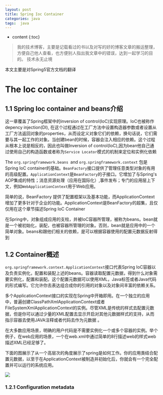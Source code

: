 ```yaml
---
layout: post
title: Spring Ioc Container
categories: java
tags:  java
---
```


* content
{:toc}

> 我的技术博客，主要是记载看过的书以及对写的好的博客文章的搬运整理，方便自己他人查看，也方便别人指出我文章中的错误，达到一起学习的目的。
> 技术永无止境

本文主要是对Spring5官方文档的翻译


# The Ioc container

## 1.1 Spring Ioc container and beans介绍

这一章覆盖了Spring框架中的inversion of control(IoC)实现原理。IoC也被称作depency injection(DI), 在这个过程通过在工厂方法中设置构造器参数或者设置从工厂方法返回对象的properties，从而设定义对象它们的依赖，换句话说，它们需要与其一起工作的对象。当创建bean的时候，容器会注入相应的依赖。这个过程从根本上说是相反的，因此也叫做Inversion of control(IoC),因为bean他自己通过使用自己的构造函数或者称为`Service Locator`模式的机制来定位和实例化依赖

The `org.springframework.beans `and `org.springframework.context` 包是Spring IoC container的基础。`BeanFactory`接口提供了管理任意类型对象的有用的高级配置。`ApplicationContext`是`BeanFactory`的子接口。它增加了与Spring's AOP集成的特性；消息资源处理（应用在国际化）,事件发布；专门的应用层上下文，例如`WebApplicationContext`用于Web应用。

简单的说，BeanFactory 提供了配置框架以及基本功能，而ApplicationContext增加了更多针对于企业的功能。ApplicationContext是BeanFactory的超集，且仅仅用在这个章节描述Spring IoC Container

在Spring中，对象组成应用的支柱，并被IoC容器所管理，被称为beans。bean就是一个被初始化，装配，也被容器所管理的对象。否则，bean就是应用中的一个简单对象。beans和跟他们相关的依赖，是可以根据容器使用的配置元数据反射得到

## 1.2 Container概述

`org.springframework.context.ApplicationContext`接口代表Spring IoC容器以及负责实例化，配置和装配上述的beans。容器读取配置元数据，得到什么对象需要实例化，配置和装配。这个配置元数据可以使用XML，Java标签或者Java代码的形式编写。它允许你去表达组合成你的引用的对象以及对象间丰富的依赖关系。

多个ApplicationContext接口的实现在Spring中开箱即用。在一个独立的应用中，普遍创建ClassPathXmlApplicationContext或者FileSystemXmlApplicationContext的实例。尽管XML是传统的样式去配置元数据，但是你可以通过少量的XML配置去显示开启对其他元数据样式的支持，从而指示容器去使用JAVA注释或者代码去作为元数据 。

在大多数应用场景，明确的用户代码是不需要实例化一个或多个容器的实例。举个例子，在web应用的场景，一个在web.xml中通过简单的8行描述web的样式web描述XML已经足够了。

下面的图展示了从一个高层次的角度展示了spring是如何工作。你的应用类结合配置元数据，以至于在ApplicationContext被制造并初始化后，你就会有一个完全配置并可以运行的系统应用。

![](media/15026991899870/15027044473810.jpg)


### 1.2.1 Configuration metadata



